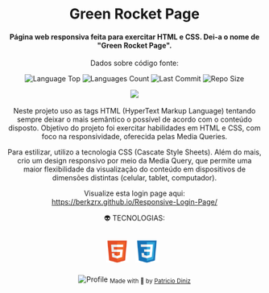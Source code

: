 <div align="center">
  
# Green Rocket Page
 <h4>
 Página web responsiva feita para exercitar HTML e CSS. Dei-a o nome de "Green Rocket Page".
 </h4>
<p>
<!-- Image Shields -->
  <p>Dados sobre código fonte:</p>
<img  alt="Language Top"  src="https://img.shields.io/github/languages/top/Berkzrx/Green-Rocket-Page">
<img  alt="Languages Count"  src="https://img.shields.io/github/languages/count/Berkzrx/Green-Rocket-Page">
<img  alt="Last Commit"  src="https://img.shields.io/github/last-commit/Berkzrx/Green-Rocket-Page">
<img  alt="Repo Size"  src="https://img.shields.io/github/repo-size/Berkzrx/Green-Rocket-Page">
<a  href="https://github.com/Berkzrx/climate-app/blob/master/LICENSE">
</a>
</p>

<p align="center">
<img src="https://cdn.discordapp.com/attachments/732645583227191489/984447297343606804/login_page_readme_image.png" width=900>
    
<p>Neste projeto uso as tags HTML (HyperText Markup Language) tentando sempre deixar o mais semântico o possível de acordo com o conteúdo disposto. Objetivo do projeto foi exercitar habilidades em HTML e CSS, com foco na responsividade, oferecida pelas Media Queries.</p>

<p>Para estilizar, utilizo a tecnologia CSS (Cascate Style Sheets). Além do mais, crio um design responsivo por meio da Media Query, que permite uma maior flexibilidade da visualização do conteúdo em dispositivos de dimensões distintas (celular, tablet, computador).</p>

<p align="center">Visualize esta login page aqui:<br> <a href="https://berkzrx.github.io/Responsive-Login-Page/">https://berkzrx.github.io/Responsive-Login-Page/</a></p>
<div align="center">

<div align="center">
👽 TECNOLOGIAS:

<img src="https://raw.githubusercontent.com/devicons/devicon/master/icons/html5/html5-original.svg" alt="imagem" width="45"> &nbsp;
<img src="https://raw.githubusercontent.com/devicons/devicon/master/icons/css3/css3-original.svg" alt="imagem" width="45"> &nbsp;
---
</div>
 
<div>

<div align="center">
  <img align="center" src="https://cdn.discordapp.com/attachments/732645583227191489/982912009152651294/CV.png" width=35 alt="Profile"/>
  <sub>Made with 🤍 by <a href="https://github.com/Berkzrx">Patricio Diniz</a></sub>
</div>



